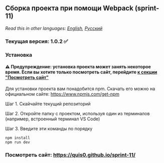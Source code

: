 ## Сборка проекта при помощи Webpack (sprint-11)

*Read this in other languages: [English](README.md), [Русский](README.ru.md)*

### Текущая версия: 1.0.2 :white_check_mark:

### Установка

#### :warning: Предупреждение: установка проекта может занять некоторое время. Если вы хотите только посмотреть сайт, перейдите [к секции "Посмотреть сайт"](#посмотреть-сайт-httpsquis0githubiosprint-11)
Для установки проекта вам понадобится npm. Скачать его можно на официальном сайте:
https://www.npmjs.com/get-npm

Шаг 1. Скайчайте текущий репозиторий

Шаг 2. Откройте папку с проектом, используя один из терминалов (например, встроенный терминал VS Code)

Шаг 3. Введите эти команды по порядку

```
npm install
npm run dev
```

### Посмотреть сайт: https://quis0.github.io/sprint-11/
